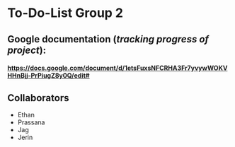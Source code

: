 # To-Do-List Group 2

## Google documentation (_tracking progress of project_):

#### https://docs.google.com/document/d/1etsFuxsNFCRHA3Fr7yvywWOKVHHnBjj-PrPiugZ8y0Q/edit#

## Collaborators

- Ethan
- Prassana
- Jag
- Jerin
